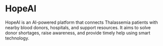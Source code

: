 # HopeAI
HopeAI is an AI-powered platform that connects Thalassemia patients with nearby blood donors, hospitals, and support resources. It aims to solve donor shortages, raise awareness, and provide timely help using smart technology.

